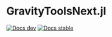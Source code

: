 # GravityToolsNext.jl

[![Docs dev](https://img.shields.io/badge/docs-dev-blue.svg)](https://alexbatrakov.github.io/GravityToolsNext.jl/dev/)
[![Docs stable](https://img.shields.io/badge/docs-stable-blue.svg)](https://alexbatrakov.github.io/GravityToolsNext.jl/stable/)